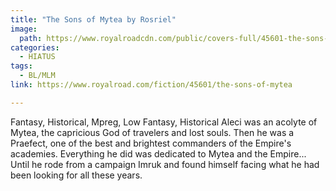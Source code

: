 ```yaml
---
title: "The Sons of Mytea by Rosriel"
image:
  path: https://www.royalroadcdn.com/public/covers-full/45601-the-sons-of-mytea.jpg
categories:
  - HIATUS
tags:
  - BL/MLM
link: https://www.royalroad.com/fiction/45601/the-sons-of-mytea

---
```

Fantasy, Historical, Mpreg, Low Fantasy, Historical
Aleci was an acolyte of Mytea, the capricious God of travelers and lost souls. Then he was a Praefect, one of the best and brightest commanders of the Empire's academies. Everything he did was dedicated to Mytea and the Empire...
Until he rode from a campaign Imruk and found himself facing what he had been looking for all these years.
